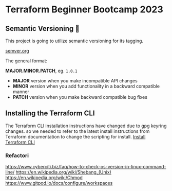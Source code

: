 # Terraform Beginner Bootcamp 2023

## Semantic Versioning :mage:

This project is going to utilize semantic versioning for its tagging. 

[semver.org](https://semver.org/)

The general format:

**MAJOR.MINOR.PATCH**, eg. `1.0.1`

- **MAJOR** version when you make incompatible API changes
- **MINOR** version when you add functionality in a backward compatible manner
- **PATCH** version when you make backward compatible bug fixes

## Installing the Terraform CLI

The Terraform CLI installation instructions have changed due to gpg keyring changes. so we needed to refer to the latest install instructions from Terraform documentation to change the scripting for install.
[Install Terraform CLI](https://developer.hashicorp.com/terraform/tutorials/aws-get-started/install-cli)

### Refactori

[](https://www.cyberciti.biz/faq/)
https://www.cyberciti.biz/faq/how-to-check-os-version-in-linux-command-line/
https://en.wikipedia.org/wiki/Shebang_(Unix)
https://en.wikipedia.org/wiki/Chmod
https://www.gitpod.io/docs/configure/workspaces
